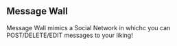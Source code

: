 Message Wall 
-------------

Message Wall mimics a Social Network in whichc you can POST/DELETE/EDIT messages to your liking!



